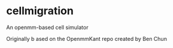 # cellmigration
An openmm-based cell simulator

Originally b ased on the OpenmmKant repo created by Ben Chun 

